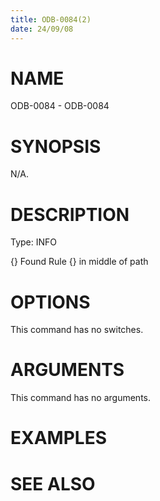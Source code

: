 ```yaml
---
title: ODB-0084(2)
date: 24/09/08
---
```


# NAME

ODB-0084 - ODB-0084

# SYNOPSIS

N/A.

# DESCRIPTION

Type: INFO

{} Found Rule {} in middle of path

# OPTIONS

This command has no switches.

# ARGUMENTS

This command has no arguments.

# EXAMPLES

# SEE ALSO
